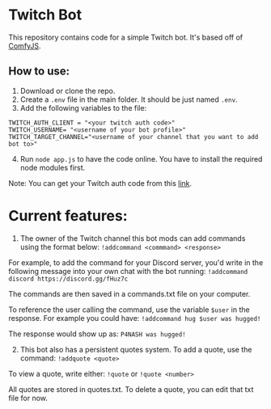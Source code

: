 # Twitch Bot

This repository contains code for a simple Twitch bot. It's based off of [ComfyJS](https://github.com/instafluff/ComfyJS).

## How to use:
1. Download or clone the repo.
2. Create a `.env` file in the main folder. It should be just named `.env`.
3. Add the following variables to the file:
```
TWITCH_AUTH_CLIENT = "<your twitch auth code>"
TWITCH_USERNAME= "<username of your bot profile>"
TWITCH_TARGET_CHANNEL="<username of your channel that you want to add bot to>"
```
4. Run `node app.js` to have the code online. You have to install the required node modules first.

Note: You can get your Twitch auth code from this [link](https://twitchapps.com/tmi/).

# Current features:
1. The owner of the Twitch channel this bot mods can add commands using the format below:
`!addcommand <commmand> <response>`

For example, to add the command for your Discord server, you'd write in the following message into your own chat with the bot running:
`!addcommand discord https://discord.gg/fHuz7c`

The commands are then saved in a commands.txt file on your computer.

To reference the user calling the command, use the variable `$user` in the response. For example you could have:
`!addcommand hug $user was hugged!`

The response would show up as:
`P4NASH was hugged!`

2. This bot also has a persistent quotes system. To add a quote, use the command:
`!addquote <quote>`

To view a quote, write either:
`!quote` or `!quote <number>`

All quotes are stored in quotes.txt. To delete a quote, you can edit that txt file for now.
